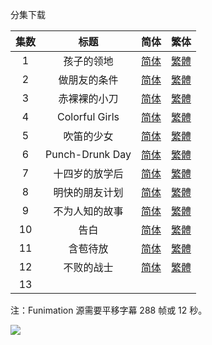 分集下载

| 集数 |      标题       |                             简体                             |                             繁体                             |
| :--: | :-------------: | :----------------------------------------------------------: | :----------------------------------------------------------: |
|  1   |   孩子的领地    | [简体](https://raw.githubusercontent.com/tastysugar/SweetSub-source/master/Wonder%20Egg%20Priority/%5BSweetSub%5D%20Wonder%20Egg%20Priority%20-%2001.chs.ass) | [繁體](https://raw.githubusercontent.com/tastysugar/SweetSub-source/master/Wonder%20Egg%20Priority/%5BSweetSub%5D%20Wonder%20Egg%20Priority%20-%2001.cht.ass) |
|  2   |  做朋友的条件   | [简体](https://raw.githubusercontent.com/tastysugar/SweetSub-source/master/Wonder%20Egg%20Priority/%5BSweetSub%5D%20Wonder%20Egg%20Priority%20-%2002.chs.ass) | [繁體](https://raw.githubusercontent.com/tastysugar/SweetSub-source/master/Wonder%20Egg%20Priority/%5BSweetSub%5D%20Wonder%20Egg%20Priority%20-%2002.cht.ass) |
|  3   |  赤裸裸的小刀   | [简体](https://raw.githubusercontent.com/tastysugar/SweetSub-source/master/Wonder%20Egg%20Priority/%5BSweetSub%5D%20Wonder%20Egg%20Priority%20-%2003.chs.ass) | [繁體](https://raw.githubusercontent.com/tastysugar/SweetSub-source/master/Wonder%20Egg%20Priority/%5BSweetSub%5D%20Wonder%20Egg%20Priority%20-%2003.cht.ass) |
|  4   | Colorful Girls  | [简体](https://raw.githubusercontent.com/tastysugar/SweetSub-source/master/Wonder%20Egg%20Priority/%5BSweetSub%5D%20Wonder%20Egg%20Priority%20-%2004.chs.ass) | [繁體](https://raw.githubusercontent.com/tastysugar/SweetSub-source/master/Wonder%20Egg%20Priority/%5BSweetSub%5D%20Wonder%20Egg%20Priority%20-%2004.cht.ass) |
|  5   |   吹笛的少女    | [简体](https://raw.githubusercontent.com/tastysugar/SweetSub-source/master/Wonder%20Egg%20Priority/%5BSweetSub%5D%20Wonder%20Egg%20Priority%20-%2005.chs.ass) | [繁體](https://raw.githubusercontent.com/tastysugar/SweetSub-source/master/Wonder%20Egg%20Priority/%5BSweetSub%5D%20Wonder%20Egg%20Priority%20-%2005.cht.ass) |
|  6   | Punch-Drunk Day | [简体](https://raw.githubusercontent.com/tastysugar/SweetSub-source/master/Wonder%20Egg%20Priority/%5BSweetSub%5D%20Wonder%20Egg%20Priority%20-%2006.chs.ass) | [繁體](https://raw.githubusercontent.com/tastysugar/SweetSub-source/master/Wonder%20Egg%20Priority/%5BSweetSub%5D%20Wonder%20Egg%20Priority%20-%2006.cht.ass) |
|  7   | 十四岁的放学后  | [简体](https://raw.githubusercontent.com/tastysugar/SweetSub-source/master/Wonder%20Egg%20Priority/%5BSweetSub%5D%20Wonder%20Egg%20Priority%20-%2007.chs.ass) | [繁體](https://raw.githubusercontent.com/tastysugar/SweetSub-source/master/Wonder%20Egg%20Priority/%5BSweetSub%5D%20Wonder%20Egg%20Priority%20-%2007.cht.ass) |
|  8   | 明快的朋友计划  | [简体](https://raw.githubusercontent.com/tastysugar/SweetSub-source/master/Wonder%20Egg%20Priority/%5BSweetSub%5D%20Wonder%20Egg%20Priority%20-%2008.chs.ass) | [繁體](https://raw.githubusercontent.com/tastysugar/SweetSub-source/master/Wonder%20Egg%20Priority/%5BSweetSub%5D%20Wonder%20Egg%20Priority%20-%2008.cht.ass) |
|  9   | 不为人知的故事  | [简体](https://raw.githubusercontent.com/tastysugar/SweetSub-source/master/Wonder%20Egg%20Priority/%5BSweetSub%5D%20Wonder%20Egg%20Priority%20-%2009.chs.ass) | [繁體](https://raw.githubusercontent.com/tastysugar/SweetSub-source/master/Wonder%20Egg%20Priority/%5BSweetSub%5D%20Wonder%20Egg%20Priority%20-%2009.cht.ass) |
|  10  |      告白       | [简体](https://raw.githubusercontent.com/tastysugar/SweetSub-source/master/Wonder%20Egg%20Priority/%5BSweetSub%5D%20Wonder%20Egg%20Priority%20-%2010.chs.ass) | [繁體](https://raw.githubusercontent.com/tastysugar/SweetSub-source/master/Wonder%20Egg%20Priority/%5BSweetSub%5D%20Wonder%20Egg%20Priority%20-%2010.cht.ass) |
|  11  |    含苞待放     | [简体](https://raw.githubusercontent.com/tastysugar/SweetSub-source/master/Wonder%20Egg%20Priority/%5BSweetSub%5D%20Wonder%20Egg%20Priority%20-%2011.chs.ass) | [繁體](https://raw.githubusercontent.com/tastysugar/SweetSub-source/master/Wonder%20Egg%20Priority/%5BSweetSub%5D%20Wonder%20Egg%20Priority%20-%2011.cht.ass) |
|  12  |   不败的战士    | [简体](https://raw.githubusercontent.com/tastysugar/SweetSub-source/master/Wonder%20Egg%20Priority/%5BSweetSub%5D%20Wonder%20Egg%20Priority%20-%2012.chs.ass) | [繁體](https://raw.githubusercontent.com/tastysugar/SweetSub-source/master/Wonder%20Egg%20Priority/%5BSweetSub%5D%20Wonder%20Egg%20Priority%20-%2012.cht.ass) |
|  13  |                 |                                                              |                                                              |

注：Funimation 源需要平移字幕 288 帧或 12 秒。

![](https://i.loli.net/2021/01/13/HGv2zNFIiJfxksV.jpg)